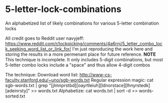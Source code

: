 # 5-letter-lock-combinations
An alphabetized list of likely combinations for various 5-letter combination locks

All credit goes to Reddit user navyjeff: https://www.reddit.com/r/lockpicking/comments/4a6rnj/5_letter_combo_lock_seeking_word_list_or_link_for/
I'm just reproducing the work here and storing the results in a more permenant place for future reference.
**NOTE** This technique is incomplete. It only includes 5-digit combinations, but most 5-letter combo locks include a "space" and thus allow 4-digit combos

The technique:
Download word list: http://www-cs-faculty.stanford.edu/~uno/sgb-words.txt
Regular expression magic: cat sgb-words.txt | grep "[jlmnprstbd][oayrtleiuh][ldnorstace][lhnyrstedk][adeinrsty]" >> words.txt
Alphabetize: cat words.txt | sort -d >> words-sorted.txt

